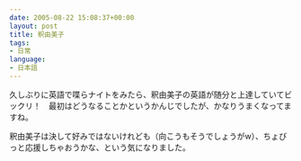 ```yaml
---
date: 2005-08-22 15:08:37+00:00
layout: post
title: 釈由美子
tags:
- 日常
language:
- 日本語
---
```


久しぶりに英語で喋らナイトをみたら、釈由美子の英語が随分と上達していてビックリ！　最初はどうなることかというかんじでしたが、かなりうまくなってますね。

釈由美子は決して好みではないけれども（向こうもそうでしょうがw）、ちょびっと応援しちゃおうかな、という気になりました。
